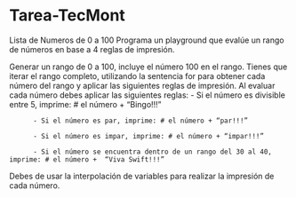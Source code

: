 # Tarea-TecMont
Lista de Numeros de 0 a 100
Programa un playground que evalúe un rango de números en base a 4 reglas de impresión.

Generar un rango de 0 a 100, incluye el número 100 en el rango.
Tienes que iterar el rango completo, utilizando la sentencia for para obtener cada número del rango y aplicar las siguientes reglas de impresión.
Al evaluar cada número debes aplicar las siguientes reglas:
          - Si el número es divisible entre 5, imprime: # el número  + “Bingo!!!” 

          - Si el número es par, imprime: # el número + “par!!!”

          - Si el número es impar, imprime: # el número + “impar!!!”

          - Si el número se encuentra dentro de un rango del 30 al 40, imprime: # el número +  “Viva Swift!!!”

Debes de usar la interpolación de variables para realizar la impresión de cada número.
